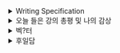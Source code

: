 <details>
<summary>Writing Specification</summary>
<div markdown="1">

>Date : 22.01.17
>
>강좌 분류 : boostcamp AI Tech - AI Mathmatics
>
>>강좌 번호 : 1
>>
>>제목 : 벡터가 뭐에요?
>
>>강좌 번호 : 2
>>
>>제목 : 행렬이 뭐에요?
>
>>강좌 번호 : 3
>>
>>제목 : 경사하강법 순한 맛
>
>강좌 분류 : boostcamp AI Tech - Python
>
>>강좌 번호 : 1-1
>>
>>제목 : Basic computer class for newbies
>
>>강좌 번호 : 1-2
>>
>>제목 : 파이썬 개요

</div>
</details>


<details>
<summary>오늘 들은 강의 총평 및 나의 감상</summary>
<div markdown="1">

기본적으로 작성하면서 그냥 따로 공부한 것들을 정리해보았거나 떠들고 싶은 것을 여기 적었다.

강의를 보며 제공된 교재에 공부한 필기 노트는 내가 가지고 있는데, 이걸 public에 공개할 방법이 없어서(네이버와 싸우긴 싫다.)

어떻게 공개 가능하면서 공부도 꽤 보람차고, 실용적이게 할까 조금 고민해보았는데,

별다른 포맷은 안 떠오르는 문제가 발생했다... pptx 대충 손보고 밥먹고 나니 9시가 지나서 강의도 더 못 들었다..

(아니 근데 9시는 너무 짧다.. 11시까지만 해줘도 좋을텐데.. 근데 새벽 2시 30분엔 또 볼 수 있다.)

뭐.. 그래서 오랜만에 수학적인 센스도 살릴 겸, 벡터가 무엇인지 수학적으로 다시 찾는 기회를 가져보기로 했다.

거기에 github로 다이어리를 쓰면서 github 사용 센스도 늘리고...

매번 지켜지지 않는 개인적인 깨달음이지만, 인공 지능 강의를 대학원에서도 듣고 연구에도 써보고 해봤는데,

스킬은 지식 없이도 사용 가능한데, 스킬을 쌓는 것에 그치지 않으려면 수학을 좀 잘 해야한다는 결론이 섰다.

연구실에서도 실제로 KL-Divergence의 수학적인 의미가 무엇이냐 가지고 싸워봤고..

확률 이론을 제대로 이해 못해서 멍청한 소리를 지도 교수님 주관 세미나 앞에서 해본 적도 있고..

(나중에 책을 읽고 제가 잘못 설명드렸다면서 Slack으로 다시 설명드리는 그 처절한 기분...)

오늘은 아무튼 벡터에 대해 자세히 공부해보았다. 다음은 확률론이려나?...

파이썬 강의는 컴퓨터에 관한 것과 파이썬 역사, 언어적 특성과 관련된 것이었는데,

뭐 강의 듣고 느낀 것은 아 파이썬은 **너무너무너무** 쉬운 언어라는 것 정도.. 그래도 잘못 쓰면 디버깅하기 어렵다..

컴퓨터 지식은 넘어가자.

대부분의 하드웨어 전부 내가 끼워 맞춰 보고 소프트웨어적으로 필요한 드라이버 등은 전부 스스로 최적화 해낸다.


</div>
</details>

<details>
<summary>벡?터</summary>
<div markdown="1">

> **벡터 - 숫자를 원소로 가지는 리스트 또는 배열.**
> 
> 수학적으로 조금 궁금해서 확인해본 바에 의하면 벡터를 이해하기 전에 벡터 공간을 이해하는 편이 낫다.
> 
> 벡터 공간은 벡터들의 집합으로, 이 벡터들은 서로 더해질 수 있고, 또 스칼라에 의하여 곱해질 수 있음.
> 
> 그리고 벡터는 벡터 공간 내에서 정의되는 원소를 지칭한다.(출처 - [Wikipedia - Vector(mathematics and physics)](https://en.wikipedia.org/wiki/Vector_(mathematics_and_physics)))
>
>> 그런데 여기 내용을 읽다보니까 벡터라는 단어는 사원수(Quaternion)를 설명하면서 소개되었다는 말이 있는데, 개인적으로 꽤나 흥미로웠다. **사원수 때문에 박살난 내 로봇공학개론 학점 때문은 아니다.**
>
> 교재에 있는 **"벡터는 공간에서의 한 점을 나타냅니다."** 라는 의미는, 결론적으로 벡터 공간에서의 원소 하나를 벡터라고 지칭하는 것이다.(벡터 공간은 그 모든 벡터들을 담은 집합을 의미하는 것이고.)
> 
> 여기 정의대로라면, 애시당초 벡터는 벡터의 특성에 의해서 덧셈과 스칼라곱이 정의되는 것이 아니라, 어떤 공간 내에서 덧셈과 스칼라 곱이 정의되는 원소들을 벡터로 부르기로 한 것이라고 볼 수 있다.
> 
>> 말이 조금 이상한데, 결론적으로 더해지고 스칼라곱이 가능한 배열들을 모아놓고 이것은 벡터라고 하는 것.
>>
>> 수학, 특히 선형대수학 같은 과목을 배우다 보면 Space에 대한 개념을 많이 배웠던 거 같은데 기억이 가물가물하구만... 실수 공간.. 허수 공간...
> 
> 그러니, **"벡터끼리 같은 모양을 가지면 덧셈, 뺄셈을 계산할 수 있다."** 라는 의미는
> 
>> "두 벡터가 같은 공간에 속한다면 덧셈과 뺄셈은 벡터 공간의 정의에 의해 정의할 수 있다"는 이야기라고 보면 될 것 같다.(나아가 스칼라곱까지도!)
>
> 그 다음 이해를 위해서, 우선 벡터 공간에서 특이한 성질을 가진 벡터를 정의할 필요가 있다.
>
>> 영 벡터(Zero Vector) : 어떤 벡터든 영벡터와 더했을 때 그 벡터를 유지하는 벡터 공간 내 원소를 지칭.
>>
>> 기저 벡터(Basis Vector) : 벡터 공간 내 기저(Basis)를 나타내는 벡터, 쉽게 좌표축 위에 있는 벡터를 지칭하지만, 꼭 좌표축일 필요는 없다. 기저 벡터의 조합은 유니크한 것이 아니기 때문임.
>>
>>> 무슨 소리냐면, 쉽게 카테시안 좌표계에서 존재하는 2차원 벡터공간에서 x와 y의 축의 방향을 살짝 회전시켜서 새로운 좌표계를 만들어도 그 좌표계의 좌표축으로 기저 벡터 조합을 결정할 수 있다는 소리이다. 심지어 직교할 필요도 없다.
>>
>> 단위 벡터(Unit Vector) : 벡터 공간 내 벡터의 진폭이 1인 벡터를 지칭
>
> 저 중에서 영 벡터는 다음에 나오는 **"원점으로부터 상대적 위치를 표현한다."** 라는 구절을 설명하는데 도움을 준다.
> 
> 여기서 나오는 원점이 바로 영 벡터를 의미하기 때문이다.
> 
> 정리하자면 벡터가 원점으로부터 상대적 위치를 표현한다는 이유는, 벡터에 영벡터를 더했을 때 그 벡터가 바뀌지 않는 특성을 이용하면([Additive Identity](https://en.wikipedia.org/wiki/Additive_identity))
> 
>> 1) 영 벡터를 빼더라도 그 벡터는 그대로일 것이고, => Vec(x) - Vec(0) = Vec(x)
>>
>> 2) 영 벡터를 뺀 벡터는 원점에서 출발하여 벡터가 있는 위치에 도달하는 벡터를 의미하기 때문이다.
>
> **"벡터에 숫자를 곱해주면 길이만 변합니다."** 라는 말의 의미는 벡터의 구성 요소에 대해 고민할 필요가 있다.
> 
> 통상적으로 벡터는 진폭(Magnitude)와 방향(Direction)로 구성되어 있다.
> 
> 진폭은 벡터의 절대적인 크기를 지칭, 방향은 공간에서의 벡터의 방향을 의미할텐데..
>
> 이를 설명하기 위해서 나는 위에서 대충 넘어간 기저 벡터를 다시 가지고 와야 했다..
> 
> 기저 벡터, 설명을 대충하고 넘어갔는데, 대충 기저 벡터가 되기 위해선 다음의 조건을 만족해야 한다.
>> 1) 기저벡터는 선형 독립이어야 함.(Linear Independent)
>>
>> 2) 벡터 공간 내 벡터를 기저벡터들의 선형 조합(Linear Combination)으로 표현할 수 있음.
>>
>> 출처 - [Basis(Linear Algebra)](https://en.wikipedia.org/wiki/Basis_(linear_algebra))
>
> 사실 이게 뭐가 중요한데..? 라고 생각할 수도 있는데
>
> 방향을 설명하기에 이것만큼 괜찮은 수식이 없기도 한 듯하다.
> 
> 기저 벡터 조건 2번을 보면, 벡터 공간 내 모든 벡터는 기저 벡터들의 선형 조합으로 표현할 수 있다고 되어있는데,
> 
> 쉽게 표현하면 모든 기저벡터들에 각각 알맞은 계수(Coefficient)를 스칼라곱해주어서 더해주면 어떤 벡터든 표현할 수 있다는 이야기이다.
> 
>> 이 스칼라곱은 벡터 공간과 벡터의 정의에 의해서 정의되었으므로 이 설명은 순서에 맞는 듯하다.
>
> 그렇다면 모든 계수들을 이용해 유클리드 거리(L2-Distance)를 계산해서 이를 모든 기저벡터에 스칼라곱으로 나누어주면,
>
> 남는 각 기저벡터들의 계수들로 계산한 유클리드 거리는 1이 되는데, 이때 나눠진 이 벡터를 방향은 같고 크기가 1인 단위 벡터로 볼 수가 있다.
> 
>> 예시로, [2,0] 이라는 벡터가 있으면, (2^2+0^2)^0.5 = 2 이므로 2를 나누어 [1,0]인 벡터를 만들어도 같은 방향을 가리키는 벡터를 볼 수 있음.
>>
>> 다른 예시로, [2,1,3] 이라는 벡터가 있으면, (2^2 + 1^2 + 3^2)^0.5 = sqrt(14)니까 이 수를 나눈 [2/sqrt(14),1/sqrt(14),3/sqrt(14)]를 만들어도 방향은 똑같고 크기는 1인 벡터를 얻을 수 있음.
>
> 그리고 이 과정에서 우리는 이미 벡터의 크기를 줄여보았다.
>
> 반대로 스칼라곱으로 곱해주었으면 벡터의 크기가 늘어났을 것이다.
>
> 그리고 이 과정에서 벡터의 방향은 바뀌지 않았다.
> 
>> 증명을 이런 식으로 하면 안 되는 건 알지만, 어차피 내 다이어리인데 틀리지만 않으면...
>
> 노름(Norm)은 옛날(무려 2년 전)에 머신 러닝 강의 들을 때 배웠다.
> 
> 교재에선 L1, L2 Norm만 배웠는데, n-Norm 나아가 L-$\infin$ Norm도 정의할 수 있다.(심지어 n은 실수면 된다.)
> 
> 특징은 L 뒤의 숫자가 커질수록 2차원 카테시안 좌표계 공간에서 진폭이 1인 벡터들의 집합을 그리면 점점 [1,1] 지점에 그 집합이 그어버린 선이 가까워져 L-$\infin$ Norm까지 가면 완전히 사각형의 형태가 되는 것이다.
> 
> 수식은 아래와 같다.
> 
>> $\|\vec{x}\|_{n} \= ^{1 \over n}\displaystyle\sum_{i=1}^{d}{|x_i|^n}$
>>
>>> 시간 나면 코드로 직접 그려봐야지 했는데, (막 이미지를 가져다 쓰고 싶어져서) 귀찮아져 버렸다.
>>>
>>>거기에 Github 수식입력도 안 되는지 이번에 처음 알았다. Latex가 이럴 땐 짱 좋네 논문 쓸 때는 거지 같았는데..
>
> Lasso, Ridge 회귀나 Robust 학습, Laplace 근사 모두 들어보고 실제로 몇몇은 풀어본 것 같은데 기억이 안 난다.

</div>
</details>

<details>
<summary>후일담</summary>
<div markdown="1">

> 
> 여유로울 때가 있을지 모르겠지만 대학원 교재를 다시 봐야할 듯 하다. 머신 러닝 이론 하면서 이걸 피할 방법이 없었는데... 이걸 다시 보게 되다니...
>
> 행렬, 경사하강법은 벡터 공부하느라 힘을 다 썼고, 대부분 쉬운 내용들이라서 패스했다. Affine Transformation 같은 내용이 나오면 조금 다뤄봐야지.

</div>
</details>